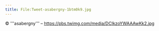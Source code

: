 ```yaml
---
title: File:Tweet-asabergny-1btm0k9.jpg
---
```


© '''asabergny''' – https://pbs.twimg.com/media/DCIkzoYWAAAwKk2.jpg

